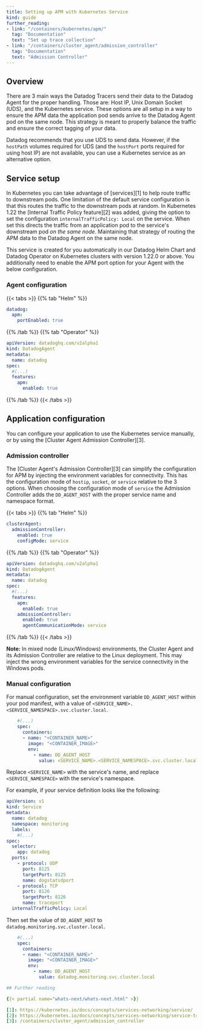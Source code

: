 ```yaml
---
title: Setting up APM with Kubernetes Service
kind: guide
further_reading:
- link: "/containers/kubernetes/apm/"
  tag: "Documentation"
  text: "Set up trace collection"
- link: "/containers/cluster_agent/admission_controller"
  tag: "Documentation"
  text: "Admission Controller"
---
```


## Overview

There are 3 main ways the Datadog Tracers send their data to the Datadog Agent for the proper handling. Those are: Host IP, Unix Domain Socket (UDS), and the Kubernetes service. These options are all setup in a way to ensure the APM data the application pod sends arrive to the Datadog Agent pod on the same node. This strategy is meant to properly balance the traffic and ensure the correct tagging of your data.

Datadog recommends that you use UDS to send data. However, if the `hostPath` volumes required for UDS (and the `hostPort` ports required for using host IP) are not available, you can use a Kubernetes service as an alternative option.

## Service setup

In Kubernetes you can take advantage of [services][1] to help route traffic to downstream pods. One limitation of the default service configuration is that this routes the traffic to the downstream pods at random. In Kubernetes 1.22 the [Internal Traffic Policy feature][2] was added, giving the option to set the configuration `internalTrafficPolicy: Local` on the service. When set this directs the traffic from an application pod to the service's downstream pod *on the same node*. Maintaining that strategy of routing the APM data to the Datadog Agent on the same node.

This service is created for you automatically in our Datadog Helm Chart and Datadog Operator on Kubernetes clusters with version 1.22.0 or above. You additionally need to enable the APM port option for your Agent with the below configuration.

### Agent configuration
{{< tabs >}}
{{% tab "Helm" %}}

```yaml
datadog:
  apm:
    portEnabled: true
```    

{{% /tab %}}
{{% tab "Operator" %}}

```yaml
apiVersion: datadoghq.com/v2alpha1
kind: DatadogAgent
metadata:
  name: datadog
spec:
  #(...)
  features:
    apm:
      enabled: true
```
{{% /tab %}}
{{< /tabs >}}

## Application configuration
You can configure your application to use the Kubernetes service manually, or by using the [Cluster Agent Admission Controller][3].

### Admission controller
The [Cluster Agent's Admission Controller][3] can simplify the configuration for APM by injecting the environment variables for connectivity. This has the configuration mode of `hostip`, `socket`, or `service` relative to the 3 options. When choosing the configuration mode of `service` the Admission Controller adds the `DD_AGENT_HOST` with the proper service name and namespace format.

{{< tabs >}}
{{% tab "Helm" %}}

```yaml
clusterAgent:
  admissionController:
    enabled: true
    configMode: service
```    

{{% /tab %}}
{{% tab "Operator" %}}

```yaml
apiVersion: datadoghq.com/v2alpha1
kind: DatadogAgent
metadata:
  name: datadog
spec:
  #(...)
  features:
    apm:
      enabled: true
    admissionController:
      enabled: true
      agentCommunicationMode: service
```

{{% /tab %}}
{{< /tabs >}}

**Note:** In mixed node (Linux/Windows) environments, the Cluster Agent and its Admission Controller are relative to the Linux deployment. This may inject the wrong environment variables for the service connectivity in the Windows pods. 

### Manual configuration
For manual configuration, set the environment variable `DD_AGENT_HOST` within your pod manifest, with a value of `<SERVICE_NAME>.<SERVICE_NAMESPACE>.svc.cluster.local`.

```yaml
    #(...)
    spec:
      containers:
      - name: "<CONTAINER_NAME>"
        image: "<CONTAINER_IMAGE>"
        env:
          - name: DD_AGENT_HOST
            value: <SERVICE_NAME>.<SERVICE_NAMESPACE>.svc.cluster.local
```

Replace `<SERVICE_NAME>` with the service's name, and replace `<SERVICE_NAMESPACE>` with the service's namespace.

 For example, if your service definition looks like the following:

```yaml
apiVersion: v1
kind: Service
metadata:
  name: datadog
  namespace: monitoring
  labels:
    #(...)
spec:
  selector:
    app: datadog
  ports:
    - protocol: UDP
      port: 8125
      targetPort: 8125
      name: dogstatsdport
    - protocol: TCP
      port: 8126
      targetPort: 8126
      name: traceport
  internalTrafficPolicy: Local
```

Then set the value of `DD_AGENT_HOST` to `datadog.monitoring.svc.cluster.local`.

```yaml
    #(...)
    spec:
      containers:
      - name: "<CONTAINER_NAME>"
        image: "<CONTAINER_IMAGE>"
        env:
          - name: DD_AGENT_HOST
            value: datadog.monitoring.svc.cluster.local

## Further reading

{{< partial name="whats-next/whats-next.html" >}}

[1]: https://kubernetes.io/docs/concepts/services-networking/service/
[2]: https://kubernetes.io/docs/concepts/services-networking/service-traffic-policy/
[3]: /containers/cluster_agent/admission_controller